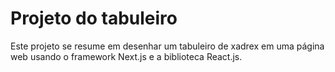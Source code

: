 # Projeto do tabuleiro

Este projeto se resume em desenhar um tabuleiro de xadrex em uma página web usando o framework Next.js e a biblioteca React.js.

